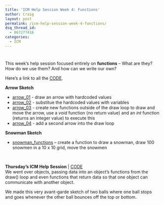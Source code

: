 ```yaml
---
title: 'ICM Help Session Week 4: Functions'
author: Craig
layout: post
permalink: /icm-help-session-week-4-functions/
dsq_thread_id:
  - 867277416
categories:
  - ICM
---
```

# 

This week’s help session focused entirely on **functions** – What are they? How do we use them? And how can we write our own?

Here’s a link to all the [CODE][1].

 [1]: https://github.com/itpresidents/ICM-Help-Sessions/tree/master/ICM_Help_Session_Week_4

**Arrow Sketch**

*   [arrow_01][2] - draw an arrow with hardcoded values
*   [arrow_02][3] - substitue the hardcoded values with variables
*   [arrow_03][4] - create new functions outside of the draw loop to draw and move the arrow, use a *void* function (no return value) and an *int* function (returns an integer value) to execute this
*   [arrow_04][5] - add a second arrow into the draw loop

**Snowman Sketch**

*   [snowman_functions][6] – create a function to draw a snowman, draw 100 snowmen in a 10 x 10 grid, move the snowmen



 

 [2]: https://github.com/itpresidents/ICM-Help-Sessions/blob/master/ICM_Help_Session_Week_4/arrow_01/arrow_01.pde
 [3]: https://github.com/itpresidents/ICM-Help-Sessions/blob/master/ICM_Help_Session_Week_4/arrow_02/arrow_02.pde
 [4]: https://github.com/itpresidents/ICM-Help-Sessions/blob/master/ICM_Help_Session_Week_4/arrow_03/arrow_03.pde
 [5]: https://github.com/itpresidents/ICM-Help-Sessions/blob/master/ICM_Help_Session_Week_4/arrow_04/arrow_04.pde
 [6]: https://github.com/itpresidents/ICM-Help-Sessions/blob/master/ICM_Help_Session_Week_4/snowman_functions/snowman_functions.pde

**Thursday’s ICM Help Session** | [CODE][7]  
We went over objects, passing data into an object’s functions from the draw() loop and even functions that return data so that one object can communicate with another object.

 [7]: https://github.com/itpresidents/ICM-Help-Sessions/tree/master/ICM_Help_Session_Week_4/stop_and_go_ball_objects

We made this very avant-garde sketch of two balls where one ball stops and goes whenever the other ball bounces off the top or bottom.